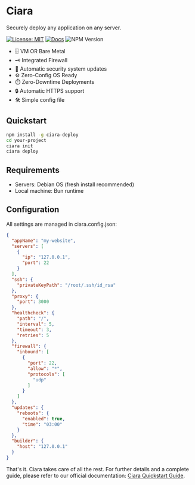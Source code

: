 # Ciara

Securely deploy any application on any server.

[![License: MIT](https://img.shields.io/badge/License-MIT-blue.svg)](https://opensource.org/licenses/MIT)
[![Docs](https://img.shields.io/badge/Documentation-Ciara-blue)](https://github.com/andresribeiro/ciara-docs)
![NPM Version](https://img.shields.io/npm/v/ciara-deploy)

- 🗄️ VM OR Bare Metal
- 🗝️ Integrated Firewall
- 🔧 Automatic security system updates
- ⚙️ Zero-Config OS Ready
- ⏱️ Zero-Downtime Deployments
- 🔒 Automatic HTTPS support
- 🛠️ Simple config file

## Quickstart

```bash
npm install -g ciara-deploy
cd your-project
ciara init
ciara deploy
```

## Requirements

- Servers: Debian OS (fresh install recommended)
- Local machine: Bun runtime

## Configuration

All settings are managed in ciara.config.json:

```json
{
  "appName": "my-website",
  "servers": [
    {
      "ip": "127.0.0.1",
      "port": 22
    }
  ],
  "ssh": {
    "privateKeyPath": "/root/.ssh/id_rsa"
  },
  "proxy": {
    "port": 3000
  },
  "healthcheck": {
    "path": "/",
    "interval": 5,
    "timeout": 3,
    "retries": 5
  },
  "firewall": {
    "inbound": [
      {
        "port": 22,
        "allow": "*",
        "protocols": [
          "udp"
        ]
      }
    ]
  },
  "updates": {
    "reboots": {
      "enabled": true,
      "time": "03:00"
    }
  },
  "builder": {
    "host": "127.0.0.1"
  }
}
```

That's it. Ciara takes care of all the rest. For further details and a complete guide, please refer to our official documentation: [Ciara Quickstart Guide](https://ciara-deploy.dev/quickstart.html).
